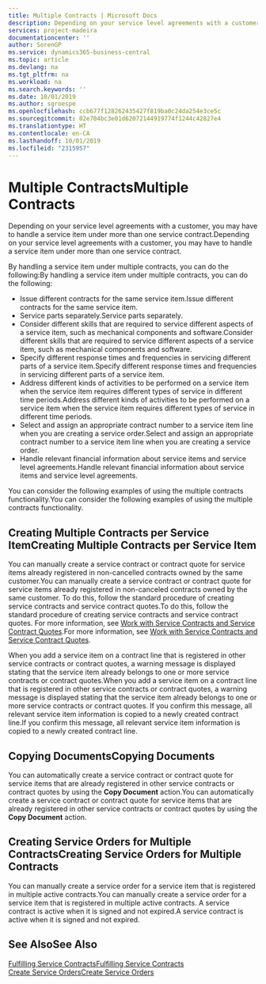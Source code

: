 ```yaml
---
title: Multiple Contracts | Microsoft Docs
description: Depending on your service level agreements with a customer, you may have to handle a service item under more than one service contract.
services: project-madeira
documentationcenter: ''
author: SorenGP
ms.service: dynamics365-business-central
ms.topic: article
ms.devlang: na
ms.tgt_pltfrm: na
ms.workload: na
ms.search.keywords: ''
ms.date: 10/01/2019
ms.author: sgroespe
ms.openlocfilehash: ccb677f128262435427f819ba0c24da254e3ce5c
ms.sourcegitcommit: 02e704bc3e01d62072144919774f1244c42827e4
ms.translationtype: HT
ms.contentlocale: en-CA
ms.lasthandoff: 10/01/2019
ms.locfileid: "2315957"
---
```

# <a name="multiple-contracts"></a><span data-ttu-id="4f0d0-103">Multiple Contracts</span><span class="sxs-lookup"><span data-stu-id="4f0d0-103">Multiple Contracts</span></span>
<span data-ttu-id="4f0d0-104">Depending on your service level agreements with a customer, you may have to handle a service item under more than one service contract.</span><span class="sxs-lookup"><span data-stu-id="4f0d0-104">Depending on your service level agreements with a customer, you may have to handle a service item under more than one service contract.</span></span>  
  
<span data-ttu-id="4f0d0-105">By handling a service item under multiple contracts, you can do the following:</span><span class="sxs-lookup"><span data-stu-id="4f0d0-105">By handling a service item under multiple contracts, you can do the following:</span></span>  
  
* <span data-ttu-id="4f0d0-106">Issue different contracts for the same service item.</span><span class="sxs-lookup"><span data-stu-id="4f0d0-106">Issue different contracts for the same service item.</span></span>  
* <span data-ttu-id="4f0d0-107">Service parts separately.</span><span class="sxs-lookup"><span data-stu-id="4f0d0-107">Service parts separately.</span></span>  
* <span data-ttu-id="4f0d0-108">Consider different skills that are required to service different aspects of a service item, such as mechanical components and software.</span><span class="sxs-lookup"><span data-stu-id="4f0d0-108">Consider different skills that are required to service different aspects of a service item, such as mechanical components and software.</span></span>  
* <span data-ttu-id="4f0d0-109">Specify different response times and frequencies in servicing different parts of a service item.</span><span class="sxs-lookup"><span data-stu-id="4f0d0-109">Specify different response times and frequencies in servicing different parts of a service item.</span></span>  
* <span data-ttu-id="4f0d0-110">Address different kinds of activities to be performed on a service item when the service item requires different types of service in different time periods.</span><span class="sxs-lookup"><span data-stu-id="4f0d0-110">Address different kinds of activities to be performed on a service item when the service item requires different types of service in different time periods.</span></span>  
* <span data-ttu-id="4f0d0-111">Select and assign an appropriate contract number to a service item line when you are creating a service order.</span><span class="sxs-lookup"><span data-stu-id="4f0d0-111">Select and assign an appropriate contract number to a service item line when you are creating a service order.</span></span>  
* <span data-ttu-id="4f0d0-112">Handle relevant financial information about service items and service level agreements.</span><span class="sxs-lookup"><span data-stu-id="4f0d0-112">Handle relevant financial information about service items and service level agreements.</span></span>  
  
<span data-ttu-id="4f0d0-113">You can consider the following examples of using the multiple contracts functionality.</span><span class="sxs-lookup"><span data-stu-id="4f0d0-113">You can consider the following examples of using the multiple contracts functionality.</span></span>  
  
## <a name="creating-multiple-contracts-per-service-item"></a><span data-ttu-id="4f0d0-114">Creating Multiple Contracts per Service Item</span><span class="sxs-lookup"><span data-stu-id="4f0d0-114">Creating Multiple Contracts per Service Item</span></span>  
<span data-ttu-id="4f0d0-115">You can manually create a service contract or contract quote for service items already registered in non-cancelled contracts owned by the same customer.</span><span class="sxs-lookup"><span data-stu-id="4f0d0-115">You can manually create a service contract or contract quote for service items already registered in non-canceled contracts owned by the same customer.</span></span> <span data-ttu-id="4f0d0-116">To do this, follow the standard procedure of creating service contracts and service contract quotes.</span><span class="sxs-lookup"><span data-stu-id="4f0d0-116">To do this, follow the standard procedure of creating service contracts and service contract quotes.</span></span> <span data-ttu-id="4f0d0-117">For more information, see [Work with Service Contracts and Service Contract Quotes](service-how-to-create-service-contracts-and-service-contract-quotes.md).</span><span class="sxs-lookup"><span data-stu-id="4f0d0-117">For more information, see [Work with Service Contracts and Service Contract Quotes](service-how-to-create-service-contracts-and-service-contract-quotes.md).</span></span>  
  
<span data-ttu-id="4f0d0-118">When you add a service item on a contract line that is registered in other service contracts or contract quotes, a warning message is displayed stating that the service item already belongs to one or more service contracts or contract quotes.</span><span class="sxs-lookup"><span data-stu-id="4f0d0-118">When you add a service item on a contract line that is registered in other service contracts or contract quotes, a warning message is displayed stating that the service item already belongs to one or more service contracts or contract quotes.</span></span> <span data-ttu-id="4f0d0-119">If you confirm this message, all relevant service item information is copied to a newly created contract line.</span><span class="sxs-lookup"><span data-stu-id="4f0d0-119">If you confirm this message, all relevant service item information is copied to a newly created contract line.</span></span>  
  
## <a name="copying-documents"></a><span data-ttu-id="4f0d0-120">Copying Documents</span><span class="sxs-lookup"><span data-stu-id="4f0d0-120">Copying Documents</span></span>  
<span data-ttu-id="4f0d0-121">You can automatically create a service contract or contract quote for service items that are already registered in other service contracts or contract quotes by using the **Copy Document** action.</span><span class="sxs-lookup"><span data-stu-id="4f0d0-121">You can automatically create a service contract or contract quote for service items that are already registered in other service contracts or contract quotes by using the **Copy Document** action.</span></span>  
  
## <a name="creating-service-orders-for-multiple-contracts"></a><span data-ttu-id="4f0d0-122">Creating Service Orders for Multiple Contracts</span><span class="sxs-lookup"><span data-stu-id="4f0d0-122">Creating Service Orders for Multiple Contracts</span></span>  
<span data-ttu-id="4f0d0-123">You can manually create a service order for a service item that is registered in multiple active contracts.</span><span class="sxs-lookup"><span data-stu-id="4f0d0-123">You can manually create a service order for a service item that is registered in multiple active contracts.</span></span> <span data-ttu-id="4f0d0-124">A service contract is active when it is signed and not expired.</span><span class="sxs-lookup"><span data-stu-id="4f0d0-124">A service contract is active when it is signed and not expired.</span></span>  
  
## <a name="see-also"></a><span data-ttu-id="4f0d0-125">See Also</span><span class="sxs-lookup"><span data-stu-id="4f0d0-125">See Also</span></span>  
[<span data-ttu-id="4f0d0-126">Fulfilling Service Contracts</span><span class="sxs-lookup"><span data-stu-id="4f0d0-126">Fulfilling Service Contracts</span></span>](service-fulfill-service-contracts.md)  
[<span data-ttu-id="4f0d0-127">Create Service Orders</span><span class="sxs-lookup"><span data-stu-id="4f0d0-127">Create Service Orders</span></span>](service-how-to-create-service-orders.md)  
